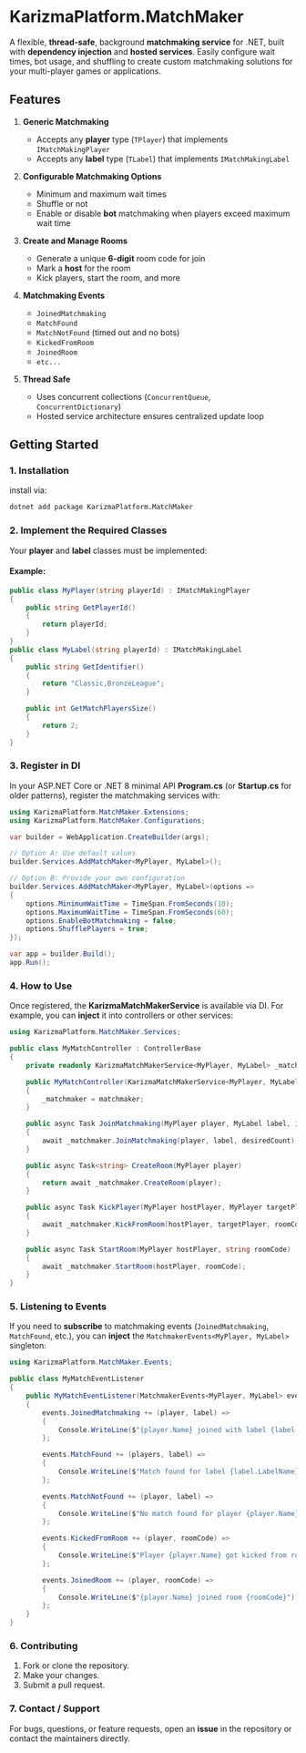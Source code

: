 # KarizmaPlatform.MatchMaker

A flexible, **thread-safe**, background **matchmaking service** for .NET, built with **dependency injection** and **hosted services**. Easily configure wait times, bot usage, and shuffling to create custom matchmaking solutions for your multi-player games or applications.

## Features

1. **Generic Matchmaking**
    - Accepts any **player** type (`TPlayer`) that implements `IMatchMakingPlayer`
    - Accepts any **label** type (`TLabel`) that implements `IMatchMakingLabel`

2. **Configurable Matchmaking Options**
    - Minimum and maximum wait times
    - Shuffle or not
    - Enable or disable **bot** matchmaking when players exceed maximum wait time

3. **Create and Manage Rooms**
    - Generate a unique **6-digit** room code for join
    - Mark a **host** for the room
    - Kick players, start the room, and more

4. **Matchmaking Events**
    - `JoinedMatchmaking`
    - `MatchFound`
    - `MatchNotFound` (timed out and no bots)
    - `KickedFromRoom`
    - `JoinedRoom`
    - `etc...`

5. **Thread Safe**
    - Uses concurrent collections (`ConcurrentQueue`, `ConcurrentDictionary`)
    - Hosted service architecture ensures centralized update loop

## Getting Started

### 1. Installation

install via:

```bash
dotnet add package KarizmaPlatform.MatchMaker
```


### 2. Implement the Required Classes

Your **player** and **label** classes must be implemented:

#### Example:

```csharp
public class MyPlayer(string playerId) : IMatchMakingPlayer
{
    public string GetPlayerId()
    {
        return playerId;
    }
}
public class MyLabel(string playerId) : IMatchMakingLabel
{
    public string GetIdentifier()
    {
        return "Classic,BronzeLeague";
    }

    public int GetMatchPlayersSize()
    {
        return 2;
    }
}
```

### 3. Register in DI

In your ASP.NET Core or .NET 8 minimal API **Program.cs** (or **Startup.cs** for older patterns), register the matchmaking services with:

```csharp
using KarizmaPlatform.MatchMaker.Extensions;
using KarizmaPlatform.MatchMaker.Configurations;

var builder = WebApplication.CreateBuilder(args);

// Option A: Use default values
builder.Services.AddMatchMaker<MyPlayer, MyLabel>();

// Option B: Provide your own configuration
builder.Services.AddMatchMaker<MyPlayer, MyLabel>(options =>
{
    options.MinimumWaitTime = TimeSpan.FromSeconds(10);
    options.MaximumWaitTime = TimeSpan.FromSeconds(60);
    options.EnableBotMatchmaking = false;
    options.ShufflePlayers = true;
});

var app = builder.Build();
app.Run();
```

### 4. How to Use

Once registered, the **KarizmaMatchMakerService** is available via DI. For example, you can **inject** it into controllers or other services:

```csharp
using KarizmaPlatform.MatchMaker.Services;

public class MyMatchController : ControllerBase
{
    private readonly KarizmaMatchMakerService<MyPlayer, MyLabel> _matchmaker;

    public MyMatchController(KarizmaMatchMakerService<MyPlayer, MyLabel> matchmaker)
    {
        _matchmaker = matchmaker;
    }

    public async Task JoinMatchmaking(MyPlayer player, MyLabel label, int desiredCount)
    {
        await _matchmaker.JoinMatchmaking(player, label, desiredCount);
    }

    public async Task<string> CreateRoom(MyPlayer player)
    {
        return await _matchmaker.CreateRoom(player);
    }

    public async Task KickPlayer(MyPlayer hostPlayer, MyPlayer targetPlayer, string roomCode)
    {
        await _matchmaker.KickFromRoom(hostPlayer, targetPlayer, roomCode);
    }

    public async Task StartRoom(MyPlayer hostPlayer, string roomCode)
    {
        await _matchmaker.StartRoom(hostPlayer, roomCode);
    }
}
```

### 5. Listening to Events

If you need to **subscribe** to matchmaking events (`JoinedMatchmaking`, `MatchFound`, etc.), you can **inject** the `MatchmakerEvents<MyPlayer, MyLabel>` singleton:

```csharp
using KarizmaPlatform.MatchMaker.Events;

public class MyMatchEventListener
{
    public MyMatchEventListener(MatchmakerEvents<MyPlayer, MyLabel> events)
    {
        events.JoinedMatchmaking += (player, label) =>
        {
            Console.WriteLine($"{player.Name} joined with label {label.LabelName}");
        };

        events.MatchFound += (players, label) =>
        {
            Console.WriteLine($"Match found for label {label.LabelName} with {players.Count} players");
        };

        events.MatchNotFound += (player, label) =>
        {
            Console.WriteLine($"No match found for player {player.Name} with label {label.LabelName}");
        };

        events.KickedFromRoom += (player, roomCode) =>
        {
            Console.WriteLine($"Player {player.Name} got kicked from room {roomCode}");
        };

        events.JoinedRoom += (player, roomCode) =>
        {
            Console.WriteLine($"{player.Name} joined room {roomCode}");
        };
    }
}
```


### 6. Contributing

1. Fork or clone the repository.
2. Make your changes.
3. Submit a pull request.

### 7. Contact / Support

For bugs, questions, or feature requests, open an **issue** in the repository or contact the maintainers directly.
